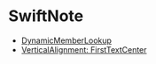 # SwiftNote

- [DynamicMemberLookup](https://github.com/kwon2540/SwiftNote/blob/main/DynamicMemberLookup.md)
- [VerticalAlignment: FirstTextCenter](https://github.com/kwon2540/SwiftNote/blob/main/FirstTextCenter.md)
